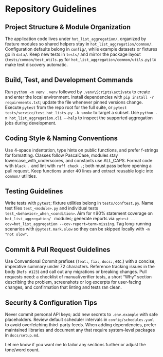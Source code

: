 # Repository Guidelines

  ## Project Structure & Module Organization
  The application code lives under `hot_list_aggregation/`, organized by feature modules so shared helpers stay in
  `hot_list_aggregation/common/`. Configuration defaults belong in `config/`, while example datasets or fixtures
  go in `data/`. Keep new tests in `tests/` and mirror the package layout (`tests/common/test_utils.py` for
  `hot_list_aggregation/common/utils.py`) to make test discovery automatic.

  ## Build, Test, and Development Commands
  Run `python -m venv .venv` followed by `.venv\Scripts\activate` to create and enter the local environment. Install
  dependencies with `pip install -r requirements.txt`; update the file whenever pinned versions change. Execute `pytest`
  from the repo root for the full suite, or `pytest tests/service/test_hot_lists.py -k smoke` to target a subset. Use
  `python -m hot_list_aggregation.cli --help` to inspect the supported aggregation jobs during development.

  ## Coding Style & Naming Conventions
  Use 4-space indentation, type hints on public functions, and prefer f-strings for formatting. Classes follow
  PascalCase, modules stay lowercase_with_underscores, and constants use ALL_CAPS. Format code with `black .` and lint
  with `ruff check .`; both must pass before opening a pull request. Keep functions under 40 lines and extract reusable
  logic into `common/` utilities.

  ## Testing Guidelines
  Write tests with `pytest`; fixture utilities belong in `tests/conftest.py`. Name test files `test_<module>.py`
  and individual tests `test_<behavior>_when_<condition>`. Aim for ≥90% statement coverage on `hot_list_aggregation/
  ` modules; generate reports via `pytest --cov=hot_list_aggregation --cov-report=term-missing`. Tag long-running
  scenarios with `@pytest.mark.slow` so they can be skipped locally with `-m "not slow"`.

  ## Commit & Pull Request Guidelines
  Use Conventional Commit prefixes (`feat:`, `fix:`, `docs:`, etc.) with a concise, imperative summary under 72
  characters. Reference tracking issues in the body (`Refs #123`) and call out any migrations or breaking changes. Pull
  requests need: a checklist of manual/verifier tests, a short “Why” section describing the problem, screenshots or log
  excerpts for user-facing changes, and confirmation that linting and tests ran clean.

  ## Security & Configuration Tips
  Never commit personal API keys; add new secrets to `.env.example` with safe placeholders. Review default scheduler
  intervals in `config/schedules.yaml` to avoid overfetching third-party feeds. When adding dependencies, prefer
  maintained libraries and document any that require system-level packages in `docs/setup.md`.

  Let me know if you want me to tailor any sections further or adjust the tone/word count.